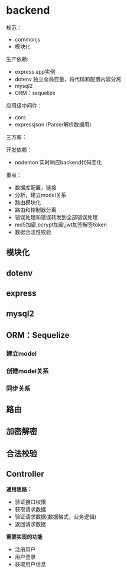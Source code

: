 # backend

规范：
- commonjs
- 模块化

生产依赖:
- express app实例
- dotenv 独立全局变量，将代码和配置内容分离
- mysql2
- ORM：sequelize

应用级中间件：
- cors
- expressjson (Parser解析数据用)

三方库：


开发依赖：
- nodemon 实时响应backend代码变化

重点：
- 数据库配置，链接
- 分析，建立model关系
- 路由模块化
- 路由和控制器分离
- 错误处理和错误转发到全部错误处理
- md5加密,bcrypt加密,jwt加签解签token
- 数据合法性校验

## 模块化

## dotenv

## express

## mysql2

## ORM：Sequelize

### 建立model

### 创建model关系

### 同步关系

## 路由

## 加密解密

## 合法校验

## Controller
**通用思路：**
- 验证接口权限
- 获取请求数据
- 验证请求数据(数据格式，业务逻辑)
- 返回请求数据

**需要实现的功能**
- 注册用户
- 用户登录
- 获取用户信息